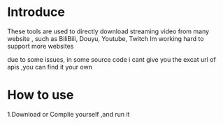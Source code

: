 # Introduce
These tools are used to directly download streaming video from many website , such as BiliBili, Douyu, Youtube, Twitch
Im working hard to support more websites

due to some issues, in some source code i cant give you the excat url of apis ,you can find it your own

# How to use
1.Download or Complie yourself ,and run it
